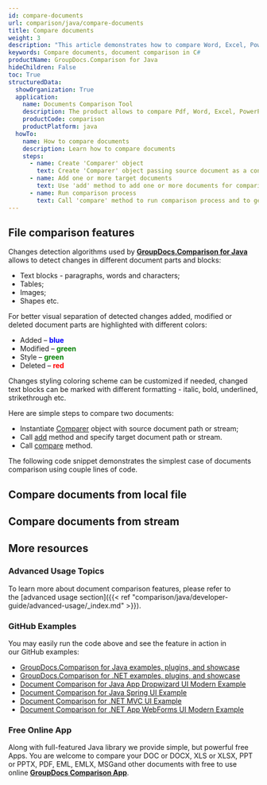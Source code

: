 ```yaml
---
id: compare-documents
url: comparison/java/compare-documents
title: Compare documents
weight: 3
description: "This article demonstrates how to compare Word, Excel, PowerPoint, Outlook, OneNote, PDF, Image, HTML, AutoCAD, Visio, OpenDocument, OneNote documents using GroupDocs.Comparison for Java."
keywords: Compare documents, document comparison in C#
productName: GroupDocs.Comparison for Java
hideChildren: False
toc: True
structuredData:
  showOrganization: True
  application:
    name: Documents Comparison Tool
    description: The product allows to compare Pdf, Word, Excel, PowerPoint, AutoCad, Image, Code and much more file formats. Comparison API also supports accepting or rejecting changes, extracting document information and generating comparison report
    productCode: comparison
    productPlatform: java
  howTo:
    name: How to compare documents
    description: Learn how to compare documents
    steps:
      - name: Create 'Comparer' object
        text: Create 'Comparer' object passing source document as a constructor argument
      - name: Add one or more target documents
        text: Use 'add' method to add one or more documents for comparing
      - name: Run comparison process
        text: Call 'compare' method to run comparison process and to get path of the result document
---
```


## File comparison features

Changes detection algorithms used by **[GroupDocs.Comparison for Java](https://products.groupdocs.com/comparison/java)** allows to detect changes in different document parts and blocks:

- Text blocks - paragraphs, words and characters;
- Tables;
- Images;
- Shapes etc.

For better visual separation of detected changes added, modified or deleted document parts are highlighted with different colors:

- Added – <font color="blue">**blue** </font>
- Modified – <font color="green">**green**</font>
- Style – <font color="green">**green**</font>
- Deleted – <font color="red">**red**</font>

Changes styling coloring scheme can be customized if needed, changed text blocks can be marked with different formatting - italic, bold, underlined, strikethrough etc.

Here are simple steps to compare two documents:

- Instantiate [Comparer](https://reference.groupdocs.com/comparison/java/com.groupdocs.comparison/Comparer) object with source document path or stream;
- Call [add](<https://reference.groupdocs.com/comparison/java/com.groupdocs.comparison/Comparer#add(java.lang.String)>) method and specify target document path or stream.
- Call [compare](<https://reference.groupdocs.com/comparison/java/com.groupdocs.comparison/Comparer#compare(java.lang.String)>) method.

The following code snippet demonstrates the simplest case of documents comparison using couple lines of code.

## Compare documents from local file 

<script src="https://gist.github.com/groupdocs-comparison-gists/bcd9553b0796c190990221c33d060d2a.js"></script>

## Compare documents from stream 

<script src="https://gist.github.com/groupdocs-comparison-gists/f9d153b18ca0705c14f71f817325508d.js"></script>

## More resources

### Advanced Usage Topics

To learn more about document comparison features, please refer to the [advanced usage section]({{< ref "comparison/java/developer-guide/advanced-usage/_index.md" >}}).

### GitHub Examples

You may easily run the code above and see the feature in action in our GitHub examples:

- [GroupDocs.Comparison for Java examples, plugins, and showcase](https://github.com/groupdocs-comparison/GroupDocs.Comparison-for-Java)
- [GroupDocs.Comparison for .NET examples, plugins, and showcase](https://github.com/groupdocs-comparison/GroupDocs.Comparison-for-.NET)
- [Document Comparison for Java App Dropwizard UI Modern Example](https://github.com/groupdocs-comparison/GroupDocs.Comparison-for-Java-Dropwizard)
- [Document Comparison for Java Spring UI Example](https://github.com/groupdocs-comparison/GroupDocs.Comparison-for-Java-Spring)
- [Document Comparison for .NET MVC UI Example](https://github.com/groupdocs-comparison/GroupDocs.Comparison-for-.NET-MVC)
- [Document Comparison for .NET App WebForms UI Modern Example](https://github.com/groupdocs-comparison/GroupDocs.Comparison-for-.NET-WebForms)

### Free Online App

Along with full-featured Java library we provide simple, but powerful free Apps.
You are welcome to compare your DOC or DOCX, XLS or XLSX, PPT or PPTX, PDF, EML, EMLX, MSGand other documents with free to use online **[GroupDocs Comparison App](https://products.groupdocs.app/comparison)**.
